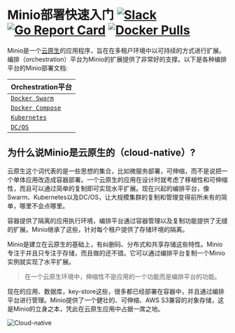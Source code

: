 # Minio部署快速入门 [![Slack](https://slack.min.io/slack?type=svg)](https://slack.min.io) [![Go Report Card](https://goreportcard.com/badge/minio/minio)](https://goreportcard.com/report/minio/minio) [![Docker Pulls](https://img.shields.io/docker/pulls/minio/minio.svg?maxAge=604800)](https://hub.docker.com/r/minio/minio/) 

Minio是一个[云原生](https://baike.baidu.com/item/Cloud%20Native/19865304?fr=aladdin)的应用程序，旨在在多租户环境中以可持续的方式进行扩展。编排（orchestration）平台为Minio的扩展提供了非常好的支撑。以下是各种编排平台的Minio部署文档:

| Orchestration平台|
|:---|
| [`Docker Swarm`](https://docs.min.io/cn/deploy-minio-on-docker-swarm) |
| [`Docker Compose`](https://docs.min.io/cn/deploy-minio-on-docker-compose) |
| [`Kubernetes`](https://docs.min.io/cn/deploy-minio-on-kubernetes) |
| [`DC/OS`](https://docs.min.io/cn/deploy-minio-on-dc-os) |

## 为什么说Minio是云原生的（cloud-native）?
云原生这个词代表的是一些思想的集合，比如微服务部署，可伸缩，而不是说把一个单体应用改造成容器部署。一个云原生的应用在设计时就考虑了移植性和可伸缩性，而且可以通过简单的复制即可实现水平扩展。现在兴起的编排平台，像Swarm、Kubernetes以及DC/OS，让大规模集群的复制和管理变得前所未有的简单，哪里不会点哪里。

容器提供了隔离的应用执行环境，编排平台通过容器管理以及复制功能提供了无缝的扩展。Minio继承了这些，针对每个租户提供了存储环境的隔离。

Minio是建立在云原生的基础上，有纠删码、分布式和共享存储这些特性。Minio专注于并且只专注于存储，而且做的还不错。它可以通过编排平台复制一个Minio实例就实现了水平扩展。

> 在一个云原生环境中，伸缩性不是应用的一个功能而是编排平台的功能。

现在的应用、数据库，key-store这些，很多都已经部署在容器中，并且通过编排平台进行管理。Minio提供了一个健壮的、可伸缩、AWS S3兼容的对象存储，这是Minio的立身之本，凭此在云原生应用中占据一席之地。

![Cloud-native](https://github.com/minio/minio/blob/master/docs/screenshots/Minio_Cloud_Native_Arch.jpg?raw=true)
